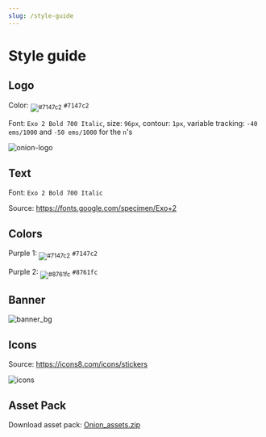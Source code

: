 ```yaml
---
slug: /style-guide
---
```


# Style guide

## Logo

Color: <sub>![#7147c2](https://placehold.co/15x15/7147c2/7147c2.png)</sub> `#7147c2`

Font: `Exo 2 Bold 700 Italic`, size: `96px`, contour: `1px`, variable tracking: `-40 ems/1000` and `-50 ems/1000` for the `n`'s

![onion-logo](https://user-images.githubusercontent.com/44569252/179510333-40793fbc-f2a3-4269-8ab9-569b191d423f.png)

## Text

Font: `Exo 2 Bold 700 Italic`

Source: <https://fonts.google.com/specimen/Exo+2>

## Colors

Purple 1: <sub>![#7147c2](https://placehold.co/15x15/7147c2/7147c2.png)</sub> `#7147c2`

Purple 2: <sub>![#8761fc](https://placehold.co/15x15/8761fc/8761fc.png)</sub> `#8761fc`

## Banner

![banner_bg](https://user-images.githubusercontent.com/44569252/216581432-108b6ae4-50d7-4586-843b-3f160c407ce9.png)

## Icons

Source: <https://icons8.com/icons/stickers>

![icons](https://user-images.githubusercontent.com/44569252/216581468-c569d9d7-25d1-47c5-a1d3-cc89baf05e68.png)

## Asset Pack

Download asset pack: [Onion_assets.zip](https://github.com/OnionUI/Onion/files/10608307/Onion_assets.zip)
